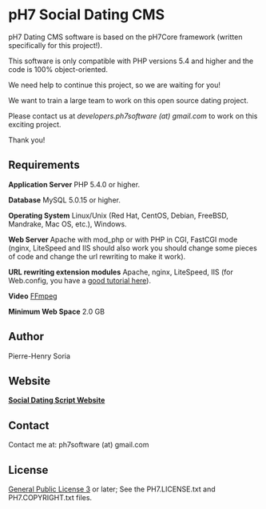 # pH7 Social Dating CMS

pH7 Dating CMS software is based on the pH7Core framework (written specifically for this project!).

This software is only compatible with PHP versions 5.4 and higher and the code is 100% object-oriented.

We need help to continue this project, so we are waiting for you!

We want to train a large team to work on this open source dating project.

Please contact us at *developers.ph7software (at) gmail.com* to work on this exciting project.


Thank you!


## Requirements

**Application Server** PHP 5.4.0 or higher.

**Database** MySQL 5.0.15 or higher.

**Operating System** Linux/Unix (Red Hat, CentOS, Debian, FreeBSD, Mandrake, Mac OS, etc.), Windows.

**Web Server** Apache with mod_php or with PHP in CGI, FastCGI mode (nginx, LiteSpeed and IIS should also work you should change some pieces of code and change the url rewriting to make it work).

**URL rewriting extension modules** Apache, nginx, LiteSpeed, IIS (for Web.config, you have a [good tutorial here](http://www.phpgenious.com/2010/04/url-rewriting-with-php-and-iis-7/)).

**Video** [FFmpeg](http://ffmpeg.org)

**Minimum Web Space** 2.0 GB


## Author

Pierre-Henry Soria


## Website

**[Social Dating Script Website](http://software.hizup.com)**


## Contact

Contact me at: ph7software (at) gmail.com


## License

[General Public License 3](http://www.gnu.org/licenses/gpl.html) or later; See the PH7.LICENSE.txt and PH7.COPYRIGHT.txt files.
